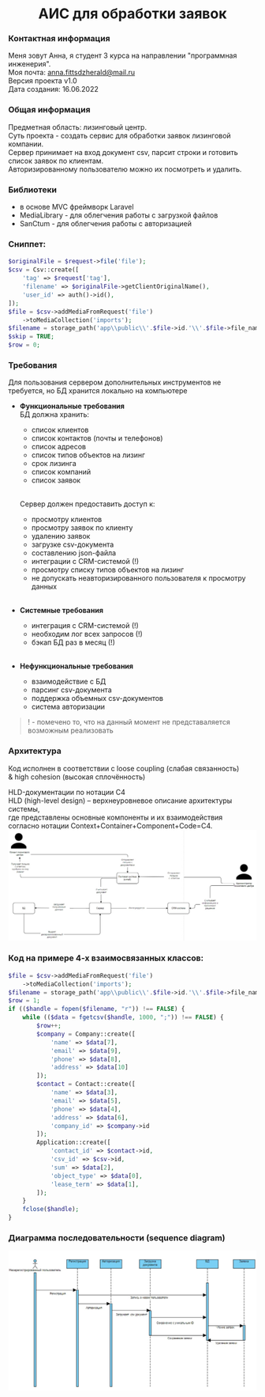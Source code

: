 <h1 align="center">АИС для обработки заявок</h1>

### Контактная информация
Меня зовут Анна, я студент 3 курса на направлении "программная инженерия".
<br/>Моя почта: anna.fittsdzherald@mail.ru
<br/>Версия проекта v1.0
<br/>Дата создания: 16.06.2022

### Общая информация
Предметная область: лизинговый центр.
<br/>Суть проекта - создать сервис для обработки заявок лизинговой компании.
<br/>Сервер принимает на вход документ csv, парсит строки и готовить список заявок по клиентам.
<br/> Авторизированному пользователю можно их посмотреть и удалить.

### Библиотеки
- в основе MVC фреймворк Laravel
- MediaLibrary - для облегчения работы с загрузкой файлов
- SanCtum - для облегчения работы с авторизацией

### Сниппет:
```php
$originalFile = $request->file('file');
$csv = Csv::create([
    'tag' => $request['tag'],
    'filename' => $originalFile->getClientOriginalName(),
    'user_id' => auth()->id(),
]);
$file = $csv->addMediaFromRequest('file')
    ->toMediaCollection('imports');
$filename = storage_path('app\\public\\'.$file->id.'\\'.$file->file_name);
$skip = TRUE;
$row = 0;
```

### Требования
Для пользования сервером дополнительных инструментов не требуется, но БД хранится локально на компьютере

- **Функциональные требования**
  <br/>БД должна хранить:
    - список клиентов
    - список контактов (почты и телефонов)
    - список адресов
    - список типов объектов на лизинг
    - срок лизинга
    - список компаний
    - список заявок

  <br/>Сервер должен предоставить доступ к:
  - просмотру клиентов
  - просмотру заявок по клиенту
  - удалению заявок
  - загрузке csv-документа
  - составлению json-файла
  - интеграции с CRM-системой (!)
  - просмотру списку типов объектов на лизинг
  - не допускать неавторизированного пользователя к просмотру данных
    <br/><br/>
- **Системные требования**
    - интеграция с CRM-системой (!)
    - необходим лог всех запросов (!)
    - бэкап БД раз в месяц (!)
      <br/><br/>
- **Нефункциональные требования**
    - взаимодействие с БД
    - парсинг csv-документа
    - поддержка объемных csv-документов
    - система авторизации

> ! - помечено то, что на данный момент не представаляется возможным реализовать

### Архитектура
Код исполнен в соответствии с loose coupling (слабая связанность)
<br/>& high cohesion (высокая сплочённость)

HLD-документации по нотации C4
<br/>HLD (high-level design) – верхнеуровневое описание архитектуры системы,
<br/>где представлены основные компоненты и их взаимодействия
<br/>согласно нотации Context+Container+Component+Code=С4.
![alt text](https://github.com/Anna228322/PHP_SemesterWork/blob/master/readme_img_1.jpg?raw=true)
### Код на примере 4-х взаимосвязанных классов:
```php
$file = $csv->addMediaFromRequest('file')
    ->toMediaCollection('imports');
$filename = storage_path('app\\public\\'.$file->id.'\\'.$file->file_name);
$row = 1;
if (($handle = fopen($filename, "r")) !== FALSE) {
    while (($data = fgetcsv($handle, 1000, ";")) !== FALSE) {
        $row++;
        $company = Company::create([
            'name' => $data[7],
            'email' => $data[9],
            'phone' => $data[8],
            'address' => $data[10]
        ]);
        $contact = Contact::create([
            'name' => $data[3],
            'email' => $data[5],
            'phone' => $data[4],
            'address' => $data[6],
            'company_id' => $company->id
        ]);
        Application::create([
            'contact_id' => $contact->id,
            'csv_id' => $csv->id,
            'sum' => $data[2],
            'object_type' => $data[0],
            'lease_term' => $data[1],
        ]);
    }
    fclose($handle);
}
```

### Диаграмма последовательности (sequence diagram)

![alt text](https://github.com/Anna228322/PHP_SemesterWork/blob/master/readme_img_0.jpg?raw=true)
